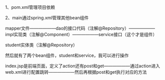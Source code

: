 1、pom.xml管理项目依赖

2、main通过spring.xml管理其他bean组件

mapper文件——————dao的接口代码（注解@Repository）——————impl实现类（注解@Component）——————service接口（这个才是组件）

student实体类（注解@Repository）

然后就有了两个bean组件，student和service，我可以进行操作

index.jsp是前端页面，定义了action还有post和get——————通过action进入web.xml进行配置跳转——————然后再根据post和get执行对应的方法

